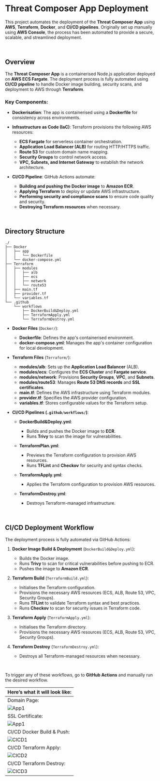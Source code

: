# Threat Composer App Deployment

This project automates the deployment of the **Threat Composer App** using **AWS**, **Terraform**, **Docker**, and **CI/CD pipelines**. Originally set up manually using **AWS Console**, the process has been automated to provide a secure, scalable, and streamlined deployment.

<br>

## Overview

The **Threat Composer App** is a containerised Node.js application deployed on **AWS ECS Fargate**. The deployment process is fully automated using **CI/CD pipeline** to handle Docker image building, security scans, and deployment to AWS through **Terraform**.

### Key Components:

- **Dockerisation**: The app is containerised using a **Dockerfile** for consistency across environments.

- **Infrastructure as Code (IaC)**: Terraform provisions the following AWS resources:
    - **ECS Fargate** for serverless container orchestration.
    - **Application Load Balancer (ALB)** for routing HTTP/HTTPS traffic.
    - **Route 53** for custom domain name mapping.
    - **Security Groups** to control network access.
    - **VPC, Subnets, and Internet Gateway** to establish the network architecture.

- **CI/CD Pipeline**: GitHub Actions automate:
    - **Building and pushing the Docker image** to **Amazon ECR**.
    - **Applying Terraform** to deploy or update AWS infrastructure.
    - **Performing security and compliance scans** to ensure code quality and security.
    - **Destroying Terraform resources** when necessary.

<br>

## Directory Structure

```
./
├── Docker
│   ├── app
│   │   └── Dockerfile
│   └── docker-compose.yml
├── Terraform
│   ├── modules
│   │   ├── alb
│   │   ├── ecs
│   │   ├── network
│   │   └── route53
│   ├── main.tf
│   ├── provider.tf
│   └── variables.tf
└── .github
    └── workflows
        ├── DockerBuild&Deploy.yml
        ├── TerraformApply.yml
        └── TerraformDestroy.yml
```

- **Docker Files** (`Docker/`):
    - **Dockerfile**: Defines the app's containerised environment.
    - **docker-compose.yml**: Manages the app's container configuration for local development.

- **Terraform Files** (`Terraform/`):
    - **modules/alb**: Sets up the **Application Load Balancer** (ALB).
    - **modules/ecs**: Configures the **ECS Cluster** and **Fargate service**.
    - **modules/network**: Provisions **Security Groups**, **VPC**, and **Subnets**.
    - **modules/route53**: Manages **Route 53 DNS records** and **SSL certificates**.
    - **main.tf**: Defines the AWS infrastructure using Terraform modules.
    - **provider.tf**: Specifies the AWS provider configuration.
    - **variables.tf**: Stores configurable values for the Terraform setup.

- **CI/CD Pipelines (`.github/workflows/`)**:
    - **DockerBuild&Deploy.yml**:
        - Builds and pushes the Docker image to **ECR**.
        - Runs **Trivy** to scan the image for vulnerabilities.

    - **TerraformPlan.yml**:
        - Previews the Terraform configuration to provision AWS resources.
        - Runs **TFLint** and **Checkov** for security and syntax checks.
    
    - **TerraformApply.yml**:
        - Applies the Terraform configuration to provision AWS resources.
    
    - **TerraformDestroy.yml**:
        - Destroys Terraform-managed infrastructure.

<br>

## CI/CD Deployment Workflow

The deployment process is fully automated via GitHub Actions:

1. **Docker Image Build & Deployment** (`DockerBuild&Deploy.yml`):
    - Builds the Docker image.
    - Runs **Trivy** to scan for critical vulnerabilities before pushing to ECR.
    - Pushes the image to **Amazon ECR**.
    
2. **Terraform Build** (`TerraformBuild.yml`):
    - Initialises the Terraform configuration.
    - Provisions the necessary AWS resources (ECS, ALB, Route 53, VPC, Security Groups).
    - Runs **TFLint** to validate Terraform syntax and best practices.
    - Runs **Checkov** to scan for security issues in Terraform code.

3. **Terraform Apply** (`TerraformApply.yml`):
    - Initialises the Terraform directory.
    - Provisions the necessary AWS resources (ECS, ALB, Route 53, VPC, Security Groups).
    
4. **Terraform Destroy** (`TerraformDestroy.yml`):
    - Destroys all Terraform-managed resources when necessary.

<br>

To trigger any of these workflows, go to **GitHub Actions** and manually run the desired workflow.


|Here’s what it will look like:|
|-------|
|Domain Page:|
| ![App1](https://raw.githubusercontent.com/JunedConnect/lab-ecs-project/main/images/Container%20Domain%201.png) |
|SSL Certificate:|
| ![App1](https://raw.githubusercontent.com/JunedConnect/lab-ecs-project/main/images/Container%20Domain%202.png) |
|CI/CD Docker Build & Push:|
| ![CICD1](https://raw.githubusercontent.com/JunedConnect/lab-ecs-project/main/images/CICD%20Pipeline%20-%20Docker%20Build%20%26%20Push.png) |
|CI/CD Terraform Apply:|
| ![CICD2](https://raw.githubusercontent.com/JunedConnect/lab-ecs-project/main/images/CICD%20Pipeline%20-%20Terraform%20Apply.png) |
|CI/CD Terraform Destroy:|
| ![CICD3](https://raw.githubusercontent.com/JunedConnect/lab-ecs-project/main/images/CICD%20Pipeline%20-%20Terraform%20Destroy.png) |
